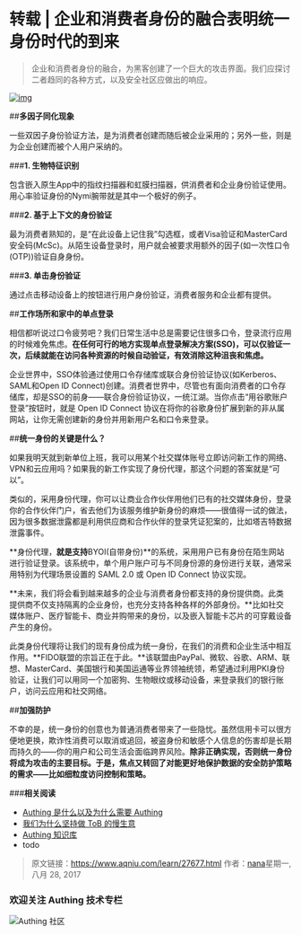 # 转载 | 企业和消费者身份的融合表明统一身份时代的到来

> 企业和消费者身份的融合，为黑客创建了一个巨大的攻击界面。我们应探讨二者趋同的各种方式，以及安全社区应做出的响应。

<!-- more -->

[![img](http://www.aqniu.com/wp-content/uploads/2017/08/mobile_payments_tablet_shopping_apps_network_thinkstock_654079002_3x2-100729457-large-690x460.jpg)](http://www.aqniu.com/wp-content/uploads/2017/08/mobile_payments_tablet_shopping_apps_network_thinkstock_654079002_3x2-100729457-large.jpg)

##**多因子同化现象**

一些双因子身份验证方法，是为消费者创建而随后被企业采用的；另外一些，则是为企业创建而被个人用户采纳的。

###**1. 生物特征识别**

包含嵌入原生App中的指纹扫描器和虹膜扫描器，供消费者和企业身份验证使用。用心率验证身份的Nymi腕带就是其中一个极好的例子。

###**2. 基于上下文的身份验证**

最为消费者熟知的，是“在此设备上记住我”勾选框，或者Visa验证和MasterCard安全码(McSc)。从陌生设备登录时，用户就会被要求用额外的因子(如一次性口令(OTP))验证自身身份。

###**3. 单击身份验证**

通过点击移动设备上的按钮进行用户身份验证，消费者服务和企业都有提供。



##**工作场所和家中的单点登录**

相信都听说过口令疲劳吧？我们日常生活中总是需要记住很多口令，登录流行应用的时候难免焦虑。**在任何可行的地方实现单点登录解决方案(SSO)，可以仅验证一次，后续就能在访问各种资源的时候自动验证，有效消除这种沮丧和焦虑。**

企业世界中，SSO体验通过使用口令存储库或联合身份验证协议(如Kerberos、SAML和Open ID Connect)创建。消费者世界中，尽管也有面向消费者的口令存储库，却是SSO的前身——联合身份验证协议，一统江湖。当你点击“用谷歌账户登录”按钮时，就是 Open ID Connect 协议在将你的谷歌身份扩展到新的非从属网站，让你无需创建新的身份并用新用户名和口令来登录。

##**统一身份的关键是什么？**

如果我明天就到新单位上班，我可以用某个社交媒体账号立即访问新工作的网络、VPN和云应用吗？如果我的新工作实现了身份代理，那这个问题的答案就是“可以”。

类似的，采用身份代理，你可以让商业合作伙伴用他们已有的社交媒体身份，登录你的合作伙伴门户，省去他们为该服务维护新身份的麻烦——很值得一试的做法，因为很多数据泄露都是利用供应商和合作伙伴的登录凭证犯案的，比如塔吉特数据泄露事件。

**身份代理，**就是支持**BYOI(自带身份)**的系统，采用用户已有身份在陌生网站进行验证登录。该系统中，单个用户账户可与不同身份源的身份进行关联，通常采用特别为代理场景设置的 SAML 2.0 或 Open ID Connect 协议实现。

**未来，我们将会看到越来越多的企业与消费者身份都支持的身份提供商。此类提供商不仅支持隔离的企业身份，也充分支持各种各样的外部身份。**比如社交媒体账户、医疗智能卡、商业并购带来的身份，以及嵌入智能卡芯片的可穿戴设备产生的身份。

此类身份代理将让我们的现有身份成为统一身份，在我们的消费和企业生活中相互作用。**FIDO联盟的宗旨正在于此。**该联盟由PayPal、微软、谷歌、ARM、联想、MasterCard、美国银行和美国运通等业界领袖统领，希望通过利用PKI身份验证，让我们可以用同一个加密狗、生物眼纹或移动设备，来登录我们的银行账户，访问云应用和社交网络。

##**加强防护**

不幸的是，统一身份的创意也为普通消费者带来了一些隐忧。虽然信用卡可以很方便地更换，欺诈性消费可以取消或追回，被盗身份和敏感个人信息的伤害却是长期而持久的——你的用户和公司生活会面临跨界风险。**除非正确实现，否则统一身份将成为攻击的主要目标。于是，焦点又转回了对能更好地保护数据的安全防护策略的需求——比如细粒度访问控制和策略。**



###**相关阅读**
- [Authing 是什么以及为什么需要 Authing](https://authing.cn/blog//Authing%E6%98%AF%E4%BB%80%E4%B9%88%E4%BB%A5%E5%8F%8A%E4%B8%BA%E4%BB%80%E4%B9%88%E9%9C%80%E8%A6%81Authing.html)
- [我们为什么坚持做 ToB 的慢生意](https://authing.cn/blog//我们为什么坚持做ToB的慢生意.html)
- [Authing 知识库](https://learn.authing.cn/authing/)
- todo

> 原文链接：https://www.aqniu.com/learn/27677.html  作者：[nana](https://www.aqniu.com/vip/nana)星期一, 八月 28, 2017

### 欢迎关注 Authing 技术专栏

![Authing 社区](https://cdn.authing.cn/blog/Authing_mini.jpg)